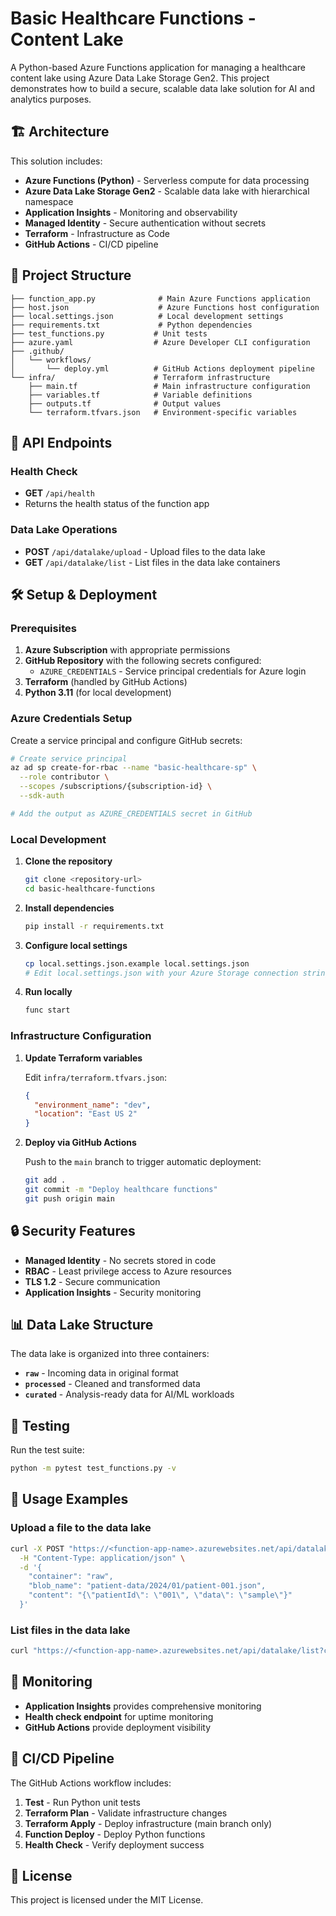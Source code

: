 # Basic Healthcare Functions - Content Lake

A Python-based Azure Functions application for managing a healthcare content lake using Azure Data Lake Storage Gen2. This project demonstrates how to build a secure, scalable data lake solution for AI and analytics purposes.

## 🏗️ Architecture

This solution includes:

- **Azure Functions (Python)** - Serverless compute for data processing
- **Azure Data Lake Storage Gen2** - Scalable data lake with hierarchical namespace
- **Application Insights** - Monitoring and observability
- **Managed Identity** - Secure authentication without secrets
- **Terraform** - Infrastructure as Code
- **GitHub Actions** - CI/CD pipeline

## 📁 Project Structure

```
├── function_app.py              # Main Azure Functions application
├── host.json                    # Azure Functions host configuration
├── local.settings.json          # Local development settings
├── requirements.txt             # Python dependencies
├── test_functions.py           # Unit tests
├── azure.yaml                  # Azure Developer CLI configuration
├── .github/
│   └── workflows/
│       └── deploy.yml          # GitHub Actions deployment pipeline
└── infra/                      # Terraform infrastructure
    ├── main.tf                 # Main infrastructure configuration
    ├── variables.tf            # Variable definitions
    ├── outputs.tf              # Output values
    └── terraform.tfvars.json   # Environment-specific variables
```

## 🚀 API Endpoints

### Health Check
- **GET** `/api/health`
- Returns the health status of the function app

### Data Lake Operations
- **POST** `/api/datalake/upload` - Upload files to the data lake
- **GET** `/api/datalake/list` - List files in the data lake containers

## 🛠️ Setup & Deployment

### Prerequisites

1. **Azure Subscription** with appropriate permissions
2. **GitHub Repository** with the following secrets configured:
   - `AZURE_CREDENTIALS` - Service principal credentials for Azure login
3. **Terraform** (handled by GitHub Actions)
4. **Python 3.11** (for local development)

### Azure Credentials Setup

Create a service principal and configure GitHub secrets:

```bash
# Create service principal
az ad sp create-for-rbac --name "basic-healthcare-sp" \
  --role contributor \
  --scopes /subscriptions/{subscription-id} \
  --sdk-auth

# Add the output as AZURE_CREDENTIALS secret in GitHub
```

### Local Development

1. **Clone the repository**
   ```bash
   git clone <repository-url>
   cd basic-healthcare-functions
   ```

2. **Install dependencies**
   ```bash
   pip install -r requirements.txt
   ```

3. **Configure local settings**
   ```bash
   cp local.settings.json.example local.settings.json
   # Edit local.settings.json with your Azure Storage connection string
   ```

4. **Run locally**
   ```bash
   func start
   ```

### Infrastructure Configuration

1. **Update Terraform variables**
   
   Edit `infra/terraform.tfvars.json`:
   ```json
   {
     "environment_name": "dev",
     "location": "East US 2"
   }
   ```

2. **Deploy via GitHub Actions**
   
   Push to the `main` branch to trigger automatic deployment:
   ```bash
   git add .
   git commit -m "Deploy healthcare functions"
   git push origin main
   ```

## 🔒 Security Features

- **Managed Identity** - No secrets stored in code
- **RBAC** - Least privilege access to Azure resources
- **TLS 1.2** - Secure communication
- **Application Insights** - Security monitoring

## 📊 Data Lake Structure

The data lake is organized into three containers:

- **`raw`** - Incoming data in original format
- **`processed`** - Cleaned and transformed data
- **`curated`** - Analysis-ready data for AI/ML workloads

## 🧪 Testing

Run the test suite:

```bash
python -m pytest test_functions.py -v
```

## 📖 Usage Examples

### Upload a file to the data lake

```bash
curl -X POST "https://<function-app-name>.azurewebsites.net/api/datalake/upload?code=<function-key>" \
  -H "Content-Type: application/json" \
  -d '{
    "container": "raw",
    "blob_name": "patient-data/2024/01/patient-001.json",
    "content": "{\"patientId\": \"001\", \"data\": \"sample\"}"
  }'
```

### List files in the data lake

```bash
curl "https://<function-app-name>.azurewebsites.net/api/datalake/list?container=raw&code=<function-key>"
```

## 🚨 Monitoring

- **Application Insights** provides comprehensive monitoring
- **Health check endpoint** for uptime monitoring
- **GitHub Actions** provide deployment visibility

## 🔄 CI/CD Pipeline

The GitHub Actions workflow includes:

1. **Test** - Run Python unit tests
2. **Terraform Plan** - Validate infrastructure changes
3. **Terraform Apply** - Deploy infrastructure (main branch only)
4. **Function Deploy** - Deploy Python functions
5. **Health Check** - Verify deployment success

## 📄 License

This project is licensed under the MIT License.